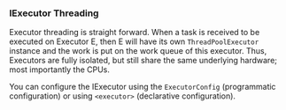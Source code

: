 
### IExecutor Threading

Executor threading is straight forward. When a task is received to be executed on Executor E, then E will have its
own `ThreadPoolExecutor` instance and the work is put on the work queue of this executor. Thus, Executors are fully isolated, but still share the same underlying hardware; most importantly the CPUs. 

You can configure the IExecutor using the `ExecutorConfig` (programmatic configuration) or using `<executor>` (declarative configuration).

